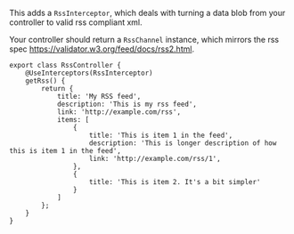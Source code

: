 This adds a `RssInterceptor`, which deals with turning a data blob from your controller to valid rss compliant xml.

Your controller should return a `RssChannel` instance, which mirrors the rss spec https://validator.w3.org/feed/docs/rss2.html.

```
export class RssController {
    @UseInterceptors(RssInterceptor)
    getRss() {
        return {
            title: 'My RSS feed',
            description: 'This is my rss feed',
            link: 'http://example.com/rss',
            items: [
                {
                    title: 'This is item 1 in the feed',
                    description: 'This is longer description of how this is item 1 in the feed',
                    link: 'http://example.com/rss/1',
                },
                {
                    title: 'This is item 2. It's a bit simpler'
                }
            ]
        };
    }
}
```
